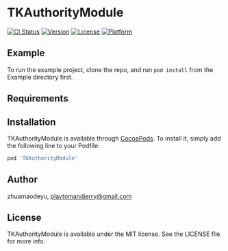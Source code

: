 # TKAuthorityModule

[![CI Status](https://img.shields.io/travis/zhuamaodeyu/TKAuthorityModule.svg?style=flat)](https://travis-ci.org/zhuamaodeyu/TKAuthorityModule)
[![Version](https://img.shields.io/cocoapods/v/TKAuthorityModule.svg?style=flat)](https://cocoapods.org/pods/TKAuthorityModule)
[![License](https://img.shields.io/cocoapods/l/TKAuthorityModule.svg?style=flat)](https://cocoapods.org/pods/TKAuthorityModule)
[![Platform](https://img.shields.io/cocoapods/p/TKAuthorityModule.svg?style=flat)](https://cocoapods.org/pods/TKAuthorityModule)

## Example

To run the example project, clone the repo, and run `pod install` from the Example directory first.

## Requirements

## Installation

TKAuthorityModule is available through [CocoaPods](https://cocoapods.org). To install
it, simply add the following line to your Podfile:

```ruby
pod 'TKAuthorityModule'
```

## Author

zhuamaodeyu, playtomandjerry@gmail.com

## License

TKAuthorityModule is available under the MIT license. See the LICENSE file for more info.
